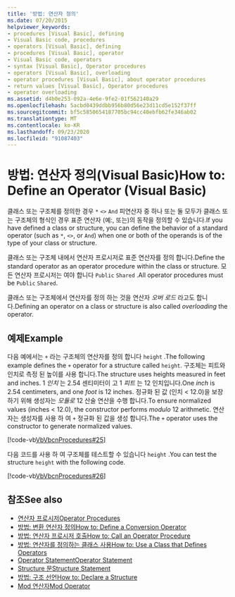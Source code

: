 ```yaml
---
title: '방법: 연산자 정의'
ms.date: 07/20/2015
helpviewer_keywords:
- procedures [Visual Basic], defining
- Visual Basic code, procedures
- operators [Visual Basic], defining
- procedures [Visual Basic], operator
- Visual Basic code, operators
- syntax [Visual Basic], Operator procedures
- operators [Visual Basic], overloading
- operator procedures [Visual Basic], about operator procedures
- return values [Visual Basic], Operator procedures
- operator overloading
ms.assetid: d4b0e253-092a-4e6e-9fe2-01f562140a29
ms.openlocfilehash: 5acbd0439ddbb956b80d56e23d11cd5e152f37ff
ms.sourcegitcommit: bf5c5850654187705bc94cc40ebfb62fe346ab02
ms.translationtype: MT
ms.contentlocale: ko-KR
ms.lasthandoff: 09/23/2020
ms.locfileid: "91087403"
---
```

# <a name="how-to-define-an-operator-visual-basic"></a><span data-ttu-id="8d2c0-102">방법: 연산자 정의(Visual Basic)</span><span class="sxs-lookup"><span data-stu-id="8d2c0-102">How to: Define an Operator (Visual Basic)</span></span>

<span data-ttu-id="8d2c0-103">클래스 또는 구조체를 정의한 경우 `*` `<>` `And` 피연산자 중 하나 또는 둘 모두가 클래스 또는 구조체의 형식인 경우 표준 연산자 (예:, 또는)의 동작을 정의할 수 있습니다.</span><span class="sxs-lookup"><span data-stu-id="8d2c0-103">If you have defined a class or structure, you can define the behavior of a standard operator (such as `*`, `<>`, or `And`) when one or both of the operands is of the type of your class or structure.</span></span>  
  
 <span data-ttu-id="8d2c0-104">클래스 또는 구조체 내에서 연산자 프로시저로 표준 연산자를 정의 합니다.</span><span class="sxs-lookup"><span data-stu-id="8d2c0-104">Define the standard operator as an operator procedure within the class or structure.</span></span> <span data-ttu-id="8d2c0-105">모든 연산자 프로시저는 여야 합니다 `Public` `Shared` .</span><span class="sxs-lookup"><span data-stu-id="8d2c0-105">All operator procedures must be `Public` `Shared`.</span></span>  
  
 <span data-ttu-id="8d2c0-106">클래스 또는 구조체에서 연산자를 정의 하는 것을 연산자 *오버 로드* 라고도 합니다.</span><span class="sxs-lookup"><span data-stu-id="8d2c0-106">Defining an operator on a class or structure is also called *overloading* the operator.</span></span>  
  
## <a name="example"></a><span data-ttu-id="8d2c0-107">예제</span><span class="sxs-lookup"><span data-stu-id="8d2c0-107">Example</span></span>  

 <span data-ttu-id="8d2c0-108">다음 예에서는 `+` 라는 구조체의 연산자를 정의 합니다 `height` .</span><span class="sxs-lookup"><span data-stu-id="8d2c0-108">The following example defines the `+` operator for a structure called `height`.</span></span> <span data-ttu-id="8d2c0-109">구조체는 피트와 인치로 측정 된 높이를 사용 합니다.</span><span class="sxs-lookup"><span data-stu-id="8d2c0-109">The structure uses heights measured in feet and inches.</span></span> <span data-ttu-id="8d2c0-110">1 *인치* 는 2.54 센티미터이 고 1 *피트* 는 12 인치입니다.</span><span class="sxs-lookup"><span data-stu-id="8d2c0-110">One *inch* is 2.54 centimeters, and one *foot* is 12 inches.</span></span> <span data-ttu-id="8d2c0-111">정규화 된 값 (인치 < 12.0)을 보장 하기 위해 생성자는 *모듈로* 12 산술 연산을 수행 합니다.</span><span class="sxs-lookup"><span data-stu-id="8d2c0-111">To ensure normalized values (inches < 12.0), the constructor performs *modulo* 12 arithmetic.</span></span> <span data-ttu-id="8d2c0-112">연산자는 생성자를 사용 하 여 `+` 정규화 된 값을 생성 합니다.</span><span class="sxs-lookup"><span data-stu-id="8d2c0-112">The `+` operator uses the constructor to generate normalized values.</span></span>  
  
 [!code-vb[VbVbcnProcedures#25](~/samples/snippets/visualbasic/VS_Snippets_VBCSharp/VbVbcnProcedures/VB/Class1.vb#25)]  
  
 <span data-ttu-id="8d2c0-113">다음 코드를 사용 하 여 구조체를 테스트할 수 있습니다 `height` .</span><span class="sxs-lookup"><span data-stu-id="8d2c0-113">You can test the structure `height` with the following code.</span></span>  
  
 [!code-vb[VbVbcnProcedures#26](~/samples/snippets/visualbasic/VS_Snippets_VBCSharp/VbVbcnProcedures/VB/Class1.vb#26)]  

## <a name="see-also"></a><span data-ttu-id="8d2c0-114">참조</span><span class="sxs-lookup"><span data-stu-id="8d2c0-114">See also</span></span>

- [<span data-ttu-id="8d2c0-115">연산자 프로시저</span><span class="sxs-lookup"><span data-stu-id="8d2c0-115">Operator Procedures</span></span>](./operator-procedures.md)
- [<span data-ttu-id="8d2c0-116">방법: 변환 연산자 정의</span><span class="sxs-lookup"><span data-stu-id="8d2c0-116">How to: Define a Conversion Operator</span></span>](./how-to-define-a-conversion-operator.md)
- [<span data-ttu-id="8d2c0-117">방법: 연산자 프로시저 호출</span><span class="sxs-lookup"><span data-stu-id="8d2c0-117">How to: Call an Operator Procedure</span></span>](./how-to-call-an-operator-procedure.md)
- [<span data-ttu-id="8d2c0-118">방법: 연산자를 정의하는 클래스 사용</span><span class="sxs-lookup"><span data-stu-id="8d2c0-118">How to: Use a Class that Defines Operators</span></span>](./how-to-use-a-class-that-defines-operators.md)
- [<span data-ttu-id="8d2c0-119">Operator Statement</span><span class="sxs-lookup"><span data-stu-id="8d2c0-119">Operator Statement</span></span>](../../../language-reference/statements/operator-statement.md)
- [<span data-ttu-id="8d2c0-120">Structure 문</span><span class="sxs-lookup"><span data-stu-id="8d2c0-120">Structure Statement</span></span>](../../../language-reference/statements/structure-statement.md)
- [<span data-ttu-id="8d2c0-121">방법: 구조 선언</span><span class="sxs-lookup"><span data-stu-id="8d2c0-121">How to: Declare a Structure</span></span>](../data-types/how-to-declare-a-structure.md)
- [<span data-ttu-id="8d2c0-122">Mod 연산자</span><span class="sxs-lookup"><span data-stu-id="8d2c0-122">Mod Operator</span></span>](../../../language-reference/operators/mod-operator.md)
